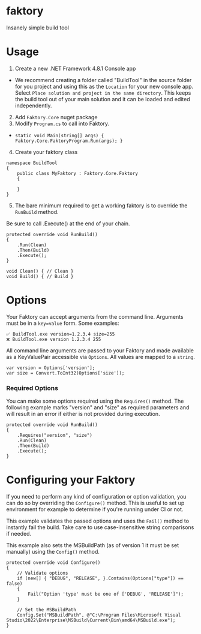 # faktory
Insanely simple build tool

# Usage

1. Create a new .NET Framework 4.8.1 Console app
  - We recommend creating a folder called "BuildTool" in the source folder for you project and using this as the `Location` for your new console app. Select `Place solution and project in the same directory`. This keeps the build tool out of your main solution and it can be loaded and edited independently.    
2. Add `Faktory.Core` nuget package
3. Modify `Program.cs` to call into Faktory.
  - `static void Main(string[] args) { Faktory.Core.FaktoryProgram.Run(args); }`
4. Create your faktory class
```
namespace BuildTool
{
    public class MyFaktory : Faktory.Core.Faktory
    {
        
    }
}
```
5. The bare minimum required to get a working faktory is to override the `RunBuild` method.

Be sure to call .Execute() at the end of your chain.

```
protected override void RunBuild()
{            
    .Run(Clean)
    .Then(Build)
    .Execute();
}

void Clean() { // Clean }
void Build() { // Build }
```

# Options

Your Faktory can accept arguments from the command line. Arguments must be in a `key=value` form. Some examples:
```
✅ BuildTool.exe version=1.2.3.4 size=255
❌ BuildTool.exe version 1.2.3.4 255
```

All command line arguments are passed to your Faktory and made available as a KeyValuePair accessible via `Options`. All values are mapped to a `string`.
```
var version = Options['version'];
var size = Convert.ToInt32(Options['size']);
```

### Required Options
You can make some options required using the `Requires()` method. The following example marks "version" and "size" as required parameters and will result in an error if either is not provided during execution.
```
protected override void RunBuild()
{
    .Requires("version", "size")            
    .Run(Clean)
    .Then(Build)
    .Execute();
}
```

# Configuring your Faktory

If you need to perform any kind of configuration or option validation, you can do so by overriding the `Configure()` method. This is useful to set up environment for example to determine if you're running under CI or not.

This example validates the passed options and uses the `Fail()` method to instantly fail the build. Take care to use case-insensitive string comparisons if needed.

This example also sets the MSBuildPath (as of version 1 it must be set manually) using the `Config()` method. 

```
protected override void Configure()
{
    // Validate options
    if (new[] { "DEBUG", "RELEASE", }.Contains(Options["type"]) == false)
    {
        Fail("Option 'type' must be one of ['DEBUG', 'RELEASE']");
    }

    // Set the MSBuildPath
    Config.Set("MSBuildPath", @"C:\Program Files\Microsoft Visual Studio\2022\Enterprise\MSBuild\Current\Bin\amd64\MSBuild.exe");
}
```

